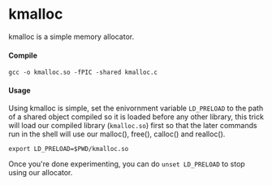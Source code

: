 # kmalloc

kmalloc is a simple memory allocator.

#### Compile ####
```
gcc -o kmalloc.so -fPIC -shared kmalloc.c
```

#### Usage ####
Using kmalloc is simple, set the enivornment variable ```LD_PRELOAD``` to the path of a shared object compiled so it is loaded before any other library, this trick will load our compiled library (```kmalloc.so```) first so that the later commands run in the shell will use our malloc(), free(), calloc() and realloc().
```
export LD_PRELOAD=$PWD/kmalloc.so
```
Once you're done experimenting, you can do ```unset LD_PRELOAD``` to stop using our allocator.

